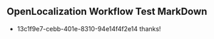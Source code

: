 ## OpenLocalization Workflow Test MarkDown
* 13c1f9e7-cebb-401e-8310-94e14f4f2e14 thanks!

<!--HONumber=Jul16_HO4-->



